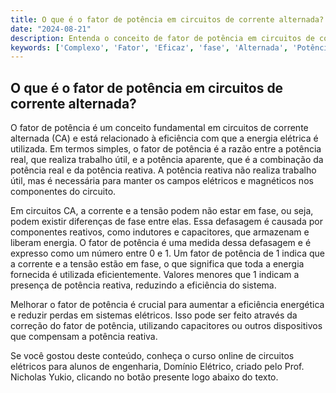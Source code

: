 ```yaml
---
title: O que é o fator de potência em circuitos de corrente alternada?
date: "2024-08-21"
description: Entenda o conceito de fator de potência em circuitos de corrente alternada e sua importância na engenharia elétrica.
keywords: ['Complexo', 'Fator', 'Eficaz', 'fase', 'Alternada', 'Potência', 'senoidal']
---
```


## O que é o fator de potência em circuitos de corrente alternada?

O fator de potência é um conceito fundamental em circuitos de corrente alternada (CA) e está relacionado à eficiência com que a energia elétrica é utilizada. Em termos simples, o fator de potência é a razão entre a potência real, que realiza trabalho útil, e a potência aparente, que é a combinação da potência real e da potência reativa. A potência reativa não realiza trabalho útil, mas é necessária para manter os campos elétricos e magnéticos nos componentes do circuito.

Em circuitos CA, a corrente e a tensão podem não estar em fase, ou seja, podem existir diferenças de fase entre elas. Essa defasagem é causada por componentes reativos, como indutores e capacitores, que armazenam e liberam energia. O fator de potência é uma medida dessa defasagem e é expresso como um número entre 0 e 1. Um fator de potência de 1 indica que a corrente e a tensão estão em fase, o que significa que toda a energia fornecida é utilizada eficientemente. Valores menores que 1 indicam a presença de potência reativa, reduzindo a eficiência do sistema.

Melhorar o fator de potência é crucial para aumentar a eficiência energética e reduzir perdas em sistemas elétricos. Isso pode ser feito através da correção do fator de potência, utilizando capacitores ou outros dispositivos que compensam a potência reativa.

Se você gostou deste conteúdo, conheça o curso online de circuitos elétricos para alunos de engenharia, Domínio Elétrico, criado pelo Prof. Nicholas Yukio, clicando no botão presente logo abaixo do texto.